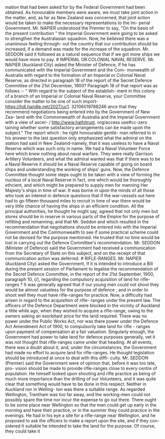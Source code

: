 mation that had been asked for by the Federal Government had been obtained. As honourable members were aware, we must take joint action in the matter, and, as far as New Zealand was concerned, that joint action would be taken to make the necessary representations to the Im- perial Government. Mr. NAPIER understood the Premier to say, "On the basis of the present contribution " the Imperial Government were going to be asked to strengthen the Australasian squadron. Now, he believed there was a unanimous feeling through- out the country that our contribution should be increased, if a demand was made for the increase of the squadron. Mr. SEDDON said it followed as a natural sequence that if we got more ships we would have more to pay. # IMPERIAL OR COLONIAL NAVAL RESERVE. Mr. NAPIER (Auckland City) asked the Minister of Defence, If he has communicated with the Imperial Government and the Com- monwealth of Australia with regard to the formation of an Imperial or Colonial Naval Reserve, as directed in paragraph 18 of the report of the Secret Defence Committee of the 21st December, 1900? Paragraph 18 of that report was as follows :- " With regard to the subject of the establish- ment in this colony of a branch of an Imperial or Colonial Naval Reserve, your Committee consider the matter to be one of such import- https://hdl.handle.net/2027/uc1. 32106019788246 ance that they recommend negotiations being entered into by the Government of New Zea- land with the Commonwealth of Australia and the Imperial Government with a view of ascer- / http://www.hathitrust. org/access use#cc-zero taining whether some satisfactory arrangements can be made upon the subject." The report which : he right honourable gentle- man referred to in his answer to the last question only emphasized what the admiral on the station had said in New Zealand-namely, that it was useless to have a Naval Reserve which was such only in name. We had a Naval Volunteer Force here which knew nothing about naval warfare. They were really Garrison Artillery Volunteers, and what the admiral wanted was that if there was to be a Naval Reserve it should be a Naval Reserve capable of going on board ships and understanding the working of ships' guns. Now, the Defence Committee thought some steps ought to be taken with a view of forming the nucleus of a local Naval Reserve in fact, one which would be thoroughly ethcient, and which might be prepared to supply men for manning Her Majesty's ships in time of war. It was borne in upon the minds of all those who took an interest in defence questions that if the war-vessels out here had to go fifteen thousand miles to recruit in time of war there would be very little chance of having the ships in an efficient condition. All the principal authorities, he thought he might say, agreed that not only men but stores should be in reserve in various parts of the Empire for the purpose of refitting and remanning; and that Mr. Seddon and which resulted in the recommendation that negotiations should be entered into with the Imperial Government and the Commonwealth to see if some practical scheme could not be devised for the purpose mentioned. He trusted that no time would be lost in carrying out the Defence Committee's recommendation. Mr. SEDDON (Minister of Defence) said the Government had received a communication from the Secretary of State on this subject, and on the receipt of that communication action was deferred. # RIFLE-RANGES. Mr. NAPIER (Auckland City) asked the Government, If it is intended to introduce a Bill during the present session of Parliament to legalise the recommendation of the Secret Defence Committee, in the report of the 21st September, 1900, paragraph 10, (/), regarding the compulsory acquisition of land for rifle- ranges ? It was generally agreed that if our young men could not shoot they would be almost valueless for the purpose of defence ; and in order to shoot well they must have rifle-ranges for practice. Now, a difficulty had arisen in regard to the acquisition of rifle- ranges under the present law. The officers of the Defence Department were blocked in the vicinity of Auckland a little while ago, when they wished to acquire a rifle-range, owing to the owners asking an exorbitant price for the land required. There was no power under the Public Works Act, nor was there power under the Defence Act Amendment Act of 1900, to compulsorily take land for rifle - ranges upon payment of compensation at a fair valuation. Singularly enough, the Government had power to take land for defence purposes generally, vet it was not thought that rifle-ranges came under that heading. At all events, there was a doubt about it, and, under the circumstances, the Government had made no effort to acquire land for rifle-ranges. He thought legislation should be introduced at once to deal with this diffi- culty. Mr. SEDDON (Premier) said the Government were of opinion that, before it was too late, pro- vision should be made to provide rifle-ranges close to every centre of population. He himself looked upon shooting and rifle practice as being of much more importance than the drilling of our Volunteers, and it was quite clear that something would have to be done in this respect. Neither in Auckland nor in Welling- ton was there a suitable range. As regarded Wellington, Trentham was too far away, and the working-men could not possibly spare the time nor incur the expense to go out there. There ought to be some place near Wellington so that the men could get up early in the morning and have their practice, or in the summer they could practice in the evenings. He had in his eye a site for a rifle-range near Wellington, and he proposed to ask the officers to make a report upon the site, and if they con- sidered it suitable he intended to take the land for the purpose. Of course, they could take it 
